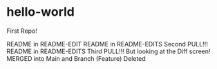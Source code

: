 # hello-world
First Repo!


README in README-EDIT
README in README-EDITS Second PULL!!!
README in README-EDITS Third PULL!!!
But looking at the Diff screen!
MERGED into Main and Branch (Feature) Deleted
